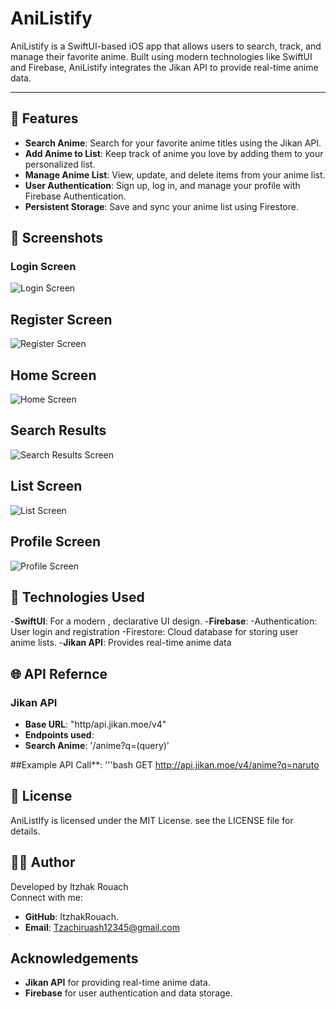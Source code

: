 # AniListify

AniListify is a SwiftUI-based iOS app that allows users to search, track, and manage their favorite anime. Built using modern technologies like SwiftUI and Firebase, AniListify integrates the Jikan API to provide real-time anime data.

---

## 📱 Features

- **Search Anime**: Search for your favorite anime titles using the Jikan API.
- **Add Anime to List**: Keep track of anime you love by adding them to your personalized list.
- **Manage Anime List**: View, update, and delete items from your anime list.
- **User Authentication**: Sign up, log in, and manage your profile with Firebase Authentication.
- **Persistent Storage**: Save and sync your anime list using Firestore.

## 🎨 Screenshots 

### Login Screen 
![Login Screen](Screenshots/LoginApp.JPG)

## Register Screen
![Register Screen](Screenshots/RegisterApp.JPG)

## Home Screen
![Home Screen](Screenshots/HomeApp.JPG)

## Search Results
![Search Results Screen](Screenshots/SearchApp.JPG)

## List Screen
![List Screen](Screenshots/ListApp.JPG)

## Profile Screen
![Profile Screen](Screenshots/ProfileApp.JPG)

## 🔧 Technologies Used

-**SwiftUI**: For a modern , declarative UI design.
-**Firebase**:
-Authentication: User login and registration
-Firestore: Cloud database for storing user anime lists.
-**Jikan API**: Provides real-time anime data

## 🌐 API Refernce

### Jikan API
- **Base URL**: "http/api.jikan.moe/v4"
- **Endpoints used**:
- **Search Anime**: '/anime?q=(query)'

##Example API Call**:
'''bash 
GET http://api.jikan.moe/v4/anime?q=naruto

##  📝 License
AniListIfy is licensed under the MIT License. see the LICENSE file for details.

## 👨‍💻 Author
Developed by Itzhak Rouach <br>
Connect with me: <br>
- **GitHub**: ItzhakRouach.
- **Email**: Tzachiruash12345@gmail.com

##  Acknowledgements
- **Jikan API** for providing real-time anime data.
- **Firebase** for user authentication and data storage.
